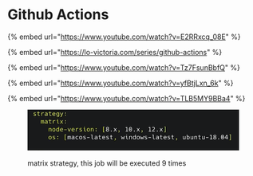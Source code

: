 # Github Actions

{% embed url="https://www.youtube.com/watch?v=E2RRxcq_08E" %}

{% embed url="https://lo-victoria.com/series/github-actions" %}

{% embed url="https://www.youtube.com/watch?v=Tz7FsunBbfQ" %}

{% embed url="https://www.youtube.com/watch?v=yfBtjLxn_6k" %}

{% embed url="https://www.youtube.com/watch?v=TLB5MY9BBa4" %}

<figure><img src="../../.gitbook/assets/image (242).png" alt=""><figcaption><p>matrix strategy, this job will be executed 9 times</p></figcaption></figure>
